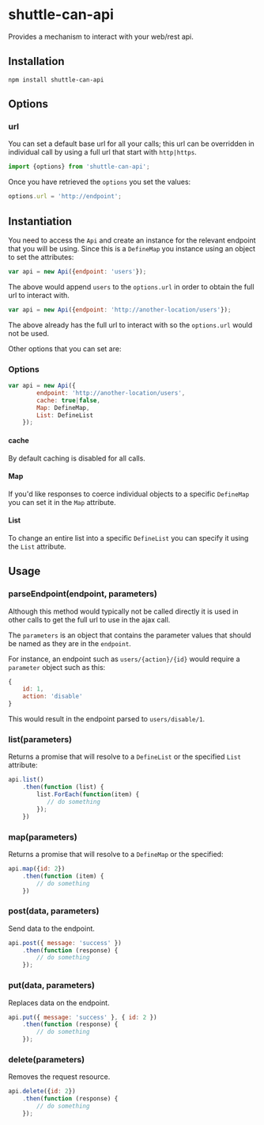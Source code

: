 # shuttle-can-api

Provides a mechanism to interact with your web/rest api.

## Installation

```
npm install shuttle-can-api
```

## Options

### url

You can set a default base url for all your calls; this url can be overridden in individual call by using a full url that start with `http|https`.

```javascript
import {options} from 'shuttle-can-api';
``` 

Once you have retrieved the `options` you set the values:

```javascript
options.url = 'http://endpoint';
```

## Instantiation

You need to access the `Api` and create an instance for the relevant endpoint that you will be using.  Since this is a `DefineMap` you instance using an object to set the attributes:

```javascript
var api = new Api({endpoint: 'users'});
```

The above would append `users` to the `options.url` in order to obtain the full url to interact with.

```javascript
var api = new Api({endpoint: 'http://another-location/users'});
```

The above already has the full url to interact with so the `options.url` would not be used.

Other options that you can set are:

### Options

```javascript
var api = new Api({
        endpoint: 'http://another-location/users',
        cache: true|false,
        Map: DefineMap,
        List: DefineList
    });
```

#### cache

By default caching is disabled for all calls.

#### Map

If you'd like responses to coerce individual objects to a specific `DefineMap` you can set it in the `Map` attribute.

#### List

To change an entire list into a specific `DefineList` you can specify it using the `List` attribute. 

## Usage

### parseEndpoint(endpoint, parameters)

Although this method would typically not be called directly it is used in other calls to get the full url to use in the ajax call.

The `parameters` is an object that contains the parameter values that should be named as they are in the `endpoint`.

For instance, an endpoint such as `users/{action}/{id}` would require a `parameter` object such as this:

```javascript
{
    id: 1,
    action: 'disable'
}
``` 

This would result in the endpoint parsed to `users/disable/1`.

### list(parameters)

Returns a promise that will resolve to a `DefineList` or the specified `List` attribute:

```javascript
api.list()
    .then(function (list) {
        list.ForEach(function(item) {
           // do something 
        });
    })
```

### map(parameters)

Returns a promise that will resolve to a `DefineMap` or the specified:

```javascript
api.map({id: 2})
    .then(function (item) {
        // do something
    })
```

### post(data, parameters)

Send data to the endpoint.

```javascript
api.post({ message: 'success' })
    .then(function (response) {
        // do something
    });
```

### put(data, parameters)

Replaces data on the endpoint.

```javascript
api.put({ message: 'success' }, { id: 2 })
    .then(function (response) {
        // do something
    });
```

### delete(parameters)

Removes the request resource.

```javascript
api.delete({id: 2})
    .then(function (response) {
        // do something
    });
```